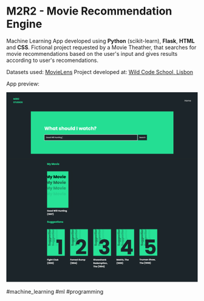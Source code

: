 # M2R2 - Movie Recommendation Engine

Machine Learning App developed using **Python** (scikit-learn), **Flask**, **HTML** and **CSS**. Fictional project requested by a Movie Theather, that searches for movie recommendations based on the user's input and gives results according to user's recomendations.

Datasets used: [MovieLens](https://grouplens.org/datasets/movielens/)
Project developed at: [Wild Code School, Lisbon](https://github.com/WildCodeSchool)

App preview:

![Image](static/images/m2r2-app-preview.jpg)









#machine_learning #ml #programming
